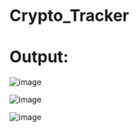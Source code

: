 # Crypto_Tracker

# Output:

![image](https://github.com/vipe14/Crypto_Tracker/assets/93276091/8b10ff73-1f9c-467f-b1ee-22c9d53c3859)

![image](https://github.com/vipe14/Crypto_Tracker/assets/93276091/c03d40ef-118c-4d22-bc2c-cc9b9a738a66)

![image](https://github.com/vipe14/Crypto_Tracker/assets/93276091/16f3da6f-dc1a-489c-b3d8-ae19286d6e96)
